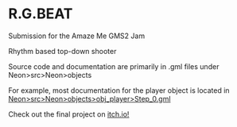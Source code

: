 # R.G.BEAT

Submission for the Amaze Me GMS2 Jam

Rhythm based top-down shooter

Source code and documentation are primarily in .gml files under Neon>src>Neon>objects

For example, most documentation for the player object is located in [Neon>src>Neon>objects>obj_player>Step_0.gml](https://github.com/Om-Abb/Neon/blob/main/src/Neon/objects/obj_player/Step_0.gml)

Check out the final project on [itch.io!](https://abbas-io.itch.io/rgbeat)

